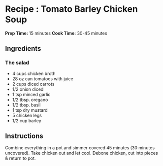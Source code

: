 # Recipe : Tomato Barley Chicken Soup

**Prep Time:** 15 minutes
**Cook Time:** 30-45 minutes

## Ingredients

### The salad

- 4 cups chicken broth
- 28 oz can tomatoes with juice
- 2 cups diced carrots
- 1/2 onion diced
- 1 tsp minced garlic
- 1/2 tbsp. oregano
- 1/2 tbsp. basil
- 1 tsp dry mustard
- 5 chicken legs
- 1/2 cup barley

## Instructions

Combine everything in a pot and simmer covered 45 minutes (30 minutes uncovered). Take chicken out and let cool. Debone chicken, cut into pieces & return to pot.
